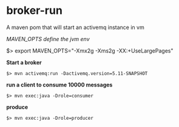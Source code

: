 broker-run
==========

A maven pom that will start an activemq instance in vm

 *MAVEN_OPTS define the jvm env*

 $> export MAVEN_OPTS="-Xmx2g -Xms2g -XX:+UseLargePages"

 **Start a broker**

    $> mvn activemq:run -Dactivemq.version=5.11-SNAPSHOT

 **run a client to consume 10000 messages**

    $> mvn exec:java -Drole=consumer

 **produce**

    $> mvn exec:java -Drole=producer

